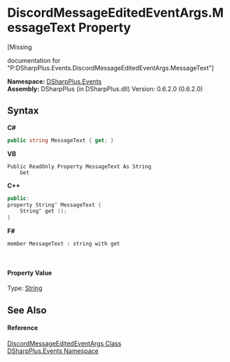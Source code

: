 # DiscordMessageEditedEventArgs.MessageText Property 
 

\[Missing <summary> documentation for "P:DSharpPlus.Events.DiscordMessageEditedEventArgs.MessageText"\]

**Namespace:**&nbsp;<a href="c92bdbbe-3dbb-8f2c-d215-691d3e9855e1">DSharpPlus.Events</a><br />**Assembly:**&nbsp;DSharpPlus (in DSharpPlus.dll) Version: 0.6.2.0 (0.6.2.0)

## Syntax

**C#**<br />
``` C#
public string MessageText { get; }
```

**VB**<br />
``` VB
Public ReadOnly Property MessageText As String
	Get
```

**C++**<br />
``` C++
public:
property String^ MessageText {
	String^ get ();
}
```

**F#**<br />
``` F#
member MessageText : string with get

```

<br />

#### Property Value
Type: <a href="http://msdn2.microsoft.com/en-us/library/s1wwdcbf" target="_blank">String</a>

## See Also


#### Reference
<a href="bd2b306c-8a1d-03bd-e5d9-1c3478cb6fe4">DiscordMessageEditedEventArgs Class</a><br /><a href="c92bdbbe-3dbb-8f2c-d215-691d3e9855e1">DSharpPlus.Events Namespace</a><br />